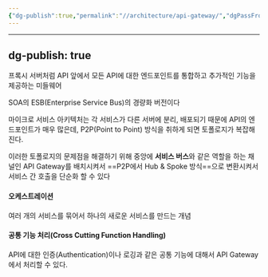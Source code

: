 ```yaml
---
{"dg-publish":true,"permalink":"//architecture/api-gateway/","dgPassFrontmatter":true}
---
```



---
dg-publish: true
---
프록시 서버처럼 API 앞에서 모든 API에 대한 엔드포인트를 통합하고 추가적인 기능을 제공하는 미들웨어

SOA의 ESB(Enterprise Service Bus)의 경량화 버전이다

마이크로 서비스 아키텍처는 각 서비스가 다른 서버에 분리, 배포되기 때문에 API의 엔드포인트가 매우 많은데, P2P(Point to Point) 방식을 취하게 되면 토폴로지가 복잡해진다.

이러한 토폴로지의 문제점을 해결하기 위해 중앙에 **서비스 버스**와 같은 역할을 하는 채널인 API Gateway를 배치시켜서 ==P2P에서 Hub & Spoke 방식==으로 변환시켜서 서비스 간 호출을 단순화 할 수 있다

#### 오케스트레이션
여러 개의 서비스를 묶어서 하나의 새로운 서비스를 만드는 개념

#### 공통 기능 처리(Cross Cutting Function Handling)
API에 대한 인증(Authentication)이나 로깅과 같은 공통 기능에 대해서 API Gateway에서 처리할 수 있다.